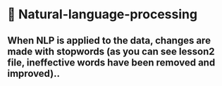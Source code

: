 # 📌 Natural-language-processing

## When NLP is applied to the data, changes are made with stopwords (as you can see lesson2 file, ineffective words have been removed and improved)..
